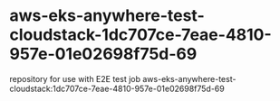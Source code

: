 # aws-eks-anywhere-test-cloudstack-1dc707ce-7eae-4810-957e-01e02698f75d-69
repository for use with E2E test job aws-eks-anywhere-test-cloudstack:1dc707ce-7eae-4810-957e-01e02698f75d-69
